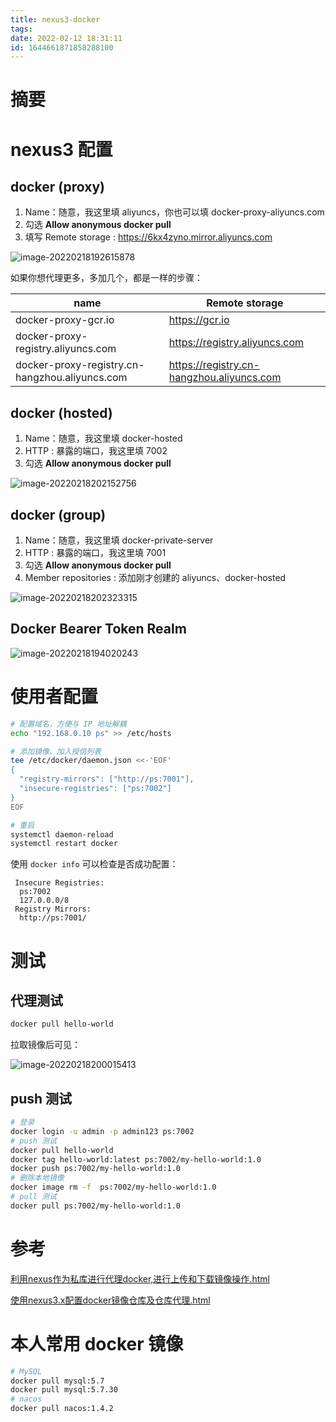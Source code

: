 ```yaml
---
title: nexus3-docker
tags: 
date: 2022-02-12 18:31:11
id: 1644661871858288100
---
```

# 摘要

# nexus3 配置

## docker (proxy)

1. Name：随意，我这里填 aliyuncs，你也可以填 docker-proxy-aliyuncs.com
2. 勾选 **Allow anonymous docker pull** 
3. 填写 Remote storage : https://6kx4zyno.mirror.aliyuncs.com

![image-20220218192615878](assets/images/image-20220218192615878.png)

如果你想代理更多，多加几个，都是一样的步骤：

| name                                           | Remote storage                            |
| ---------------------------------------------- | ----------------------------------------- |
| docker-proxy-gcr.io                            | https://gcr.io                            |
| docker-proxy-registry.aliyuncs.com             | https://registry.aliyuncs.com             |
| docker-proxy-registry.cn-hangzhou.aliyuncs.com | https://registry.cn-hangzhou.aliyuncs.com |

## docker (hosted)

1. Name：随意，我这里填 docker-hosted
2. HTTP : 暴露的端口，我这里填 7002
3. 勾选 **Allow anonymous docker pull** 

![image-20220218202152756](assets/images/image-20220218202152756.png)

## docker (group)

1. Name：随意，我这里填 docker-private-server
2. HTTP : 暴露的端口，我这里填 7001
3. 勾选 **Allow anonymous docker pull** 
4. Member repositories : 添加刚才创建的 aliyuncs、docker-hosted 

![image-20220218202323315](assets/images/image-20220218202323315.png)

## Docker Bearer Token Realm

![image-20220218194020243](assets/images/image-20220218194020243.png)

# 使用者配置

```sh
# 配置域名，方便与 IP 地址解耦
echo "192.168.0.10 ps" >> /etc/hosts

# 添加镜像、加入授信列表
tee /etc/docker/daemon.json <<-'EOF'
{
  "registry-mirrors": ["http://ps:7001"],
  "insecure-registries": ["ps:7002"]
}
EOF

# 重启
systemctl daemon-reload
systemctl restart docker
```

使用 `docker info` 可以检查是否成功配置：

```
 Insecure Registries:
  ps:7002
  127.0.0.0/8
 Registry Mirrors:
  http://ps:7001/
```

# 测试

## 代理测试

```sh
docker pull hello-world
```

拉取镜像后可见：

![image-20220218200015413](assets/images/image-20220218200015413.png)

## push 测试

```sh
# 登录 
docker login -u admin -p admin123 ps:7002
# push 测试
docker pull hello-world
docker tag hello-world:latest ps:7002/my-hello-world:1.0
docker push ps:7002/my-hello-world:1.0
# 删除本地镜像
docker image rm -f  ps:7002/my-hello-world:1.0
# pull 测试
docker pull ps:7002/my-hello-world:1.0
```

# 参考

 [利用nexus作为私库进行代理docker,进行上传和下载镜像操作.html](assets\references\利用nexus作为私库进行代理docker,进行上传和下载镜像操作.html) 

 [使用nexus3.x配置docker镜像仓库及仓库代理.html](assets\references\使用nexus3.x配置docker镜像仓库及仓库代理.html) 





# 本人常用 docker 镜像

```sh
# MySQL
docker pull mysql:5.7
docker pull mysql:5.7.30
# nacos
docker pull nacos:1.4.2
```





